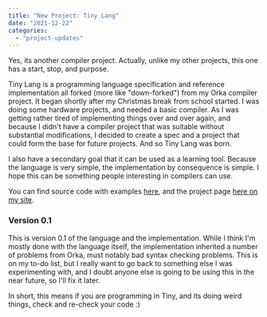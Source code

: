 ```yaml
---
title: "New Project: Tiny Lang"
date: "2021-12-22"
categories: 
  - "project-updates"
---
```


Yes, its another compiler project. Actually, unlike my other projects, this one has a start, stop, and purpose.

Tiny Lang is a programming language specification and reference implementation all forked (more like "down-forked") from my Orka compiler project. It began shortly after my Christmas break from school started. I was doing some hardware projects, and needed a basic compiler. As I was getting rather tired of implementing things over and over again, and because I didn't have a compiler project that was suitable without substantial modifications, I decided to create a spec and a project that could form the base for future projects. And so Tiny Lang was born.

I also have a secondary goal that it can be used as a learning tool. Because the language is very simple, the implementation by consequence is simple. I hope this can be something people interesting in compilers can use.

You can find source code with examples [here](https://github.com/pflynn157/tiny-lang), and the project page [here on my site](/tiny-lang.html).

### Version 0.1

This is version 0.1 of the language and the implementation. While I think I'm mostly done with the language itself, the implementation inherited a number of problems from Orka, must notably bad syntax checking problems. This is on my to-do list, but I really want to go back to something else I was experimenting with, and I doubt anyone else is going to be using this in the near future, so I'll fix it later.

In short, this means if you are programming in Tiny, and its doing weird things, check and re-check your code :)
